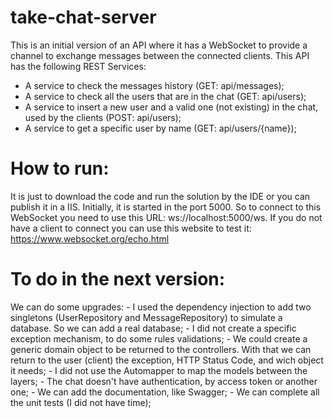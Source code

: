 # take-chat-server

This is an initial version of an API where it has a WebSocket to provide a channel to exchange messages between the connected clients.
This API has the following REST Services:
- A service to check the messages history (GET: api/messages);
- A service to check all the users that are in the chat (GET: api/users);
- A service to insert a new user and a valid one (not existing) in the chat, used by the clients (POST: api/users);
- A service to get a specific user by name (GET: api/users/{name});

# How to run:

It is just to download the code and run the solution by the IDE or you can publish it in a IIS.
Initially, it is started in the port 5000. So to connect to this WebSocket you need to use this URL: ws://localhost:5000/ws. If you do not have a client to connect you can use this website to test it: https://www.websocket.org/echo.html

# To do in the next version:
 We can do some upgrades:
	- I used the dependency injection to add two singletons (UserRepository and MessageRepository) to simulate a database. So we can add a real database;
	- I did not create a specific exception mechanism, to do some rules validations;
	- We could create a generic domain object to be returned to the controllers. With that we can return to the user (client) the exception, HTTP Status Code, and wich object it needs;
	- I did not use the Automapper to map the models between the layers;
	- The chat doesn't have authentication, by access token or another one;
	- We can add the documentation, like Swagger;
	- We can complete all the unit tests (I did not have time);